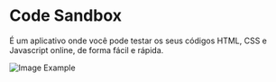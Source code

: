 # Code Sandbox

É um aplicativo onde você pode testar os seus códigos HTML, CSS e Javascript online, de forma fácil e rápida.

![Image Example](https://image.ibb.co/nKYjkS/codesandbox.png)